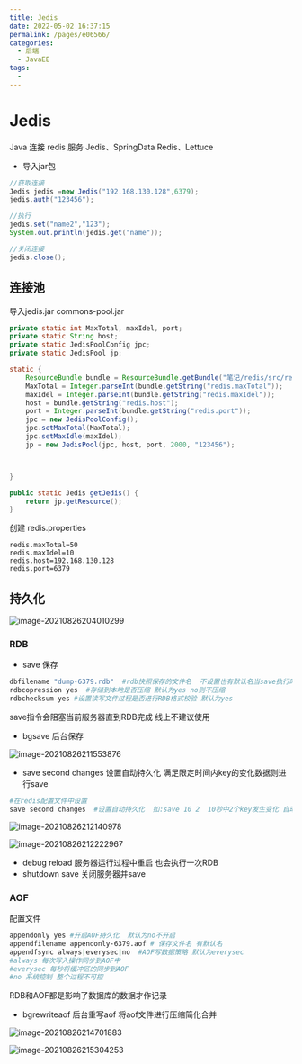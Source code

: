 ```yaml
---
title: Jedis
date: 2022-05-02 16:37:15
permalink: /pages/e06566/
categories:
  - 后端
  - JavaEE
tags:
  - 
---
```

# Jedis

Java 连接 redis 服务  Jedis、SpringData Redis、Lettuce

- 导入jar包

```java
//获取连接
Jedis jedis =new Jedis("192.168.130.128",6379);
jedis.auth("123456");

//执行
jedis.set("name2","123");
System.out.println(jedis.get("name"));

//关闭连接
jedis.close();
```



## 连接池

导入jedis.jar commons-pool.jar

```java
private static int MaxTotal, maxIdel, port;
private static String host;
private static JedisPoolConfig jpc;
private static JedisPool jp;

static {
    ResourceBundle bundle = ResourceBundle.getBundle("笔记/redis/src/redis");
    MaxTotal = Integer.parseInt(bundle.getString("redis.maxTotal"));
    maxIdel = Integer.parseInt(bundle.getString("redis.maxIdel"));
    host = bundle.getString("redis.host");
    port = Integer.parseInt(bundle.getString("redis.port"));
    jpc = new JedisPoolConfig();
    jpc.setMaxTotal(MaxTotal);
    jpc.setMaxIdle(maxIdel);
    jp = new JedisPool(jpc, host, port, 2000, "123456");



}

public static Jedis getJedis() {
    return jp.getResource();
}
```

创建 redis.properties

```properties
redis.maxTotal=50
redis.maxIdel=10
redis.host=192.168.130.128
redis.port=6379
```



## 持久化

![image-20210826204010299](https://cdn.jsdelivr.net/gh/Iekrwh/images/md-images/image-20210826204010299.png)

### RDB

- save  保存

```sh
dbfilename "dump-6379.rdb"  #rdb快照保存的文件名  不设置也有默认名当save执行时
rdbcopression yes  #存储到本地是否压缩 默认为yes no则不压缩
rdbchecksum yes #设置读写文件过程是否进行RDB格式校验 默认为yes  
```

save指令会阻塞当前服务器直到RDB完成 线上不建议使用

- bgsave 后台保存

![image-20210826211553876](https://cdn.jsdelivr.net/gh/Iekrwh/images/md-images/image-20210826211553876.png)

- save second changes   设置自动持久化  满足限定时间内key的变化数据则进行save  

```sh
#在redis配置文件中设置
save second changes  #设置自动持久化  如:save 10 2  10秒中2个key发生变化 自动保存
```

![image-20210826212140978](https://cdn.jsdelivr.net/gh/Iekrwh/images/md-images/image-20210826212140978.png)

![image-20210826212222967](https://cdn.jsdelivr.net/gh/Iekrwh/images/md-images/image-20210826212222967.png)

- debug reload  服务器运行过程中重启 也会执行一次RDB
- shutdown save  关闭服务器并save



### AOF

配置文件

```sh
appendonly yes #开启AOF持久化  默认为no不开启
appendfilename appendonly-6379.aof # 保存文件名 有默认名
appendfsync always|everysec|no  #AOF写数据策略 默认为everysec
#always 每次写入操作同步到AOF中
#everysec 每秒将缓冲区的同步到AOF
#no 系统控制 整个过程不可控
```

RDB和AOF都是影响了数据库的数据才作记录

- bgrewriteaof   后台重写aof  将aof文件进行压缩简化合并

![image-20210826214701883](https://cdn.jsdelivr.net/gh/Iekrwh/images/md-images/image-20210826214701883.png)



![image-20210826215304253](https://cdn.jsdelivr.net/gh/Iekrwh/images/md-images/image-20210826215304253.png)



